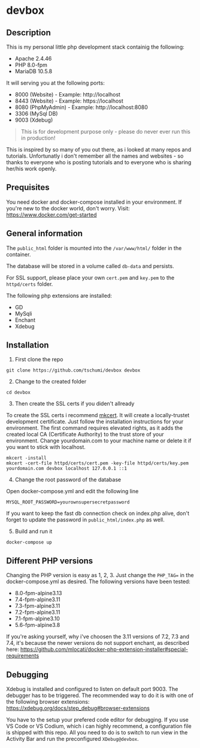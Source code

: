 # devbox

## Description

This is my personal little php development stack containig the following:

* Apache 2.4.46
* PHP 8.0-fpm
* MariaDB 10.5.8

It will serving you at the following ports:

* 8000 (Website) - Example: http://localhost
* 8443 (Website) - Example: https://localhost
* 8080 (PhpMyAdmin) - Example: http://localhost:8080
* 3306 (MySql DB)
* 9003 (Xdebug)

> This is for development purpose only - please do never ever run this in production!

This is inspired by so many of you out there, as i looked at many repos and tutorials. Unfortunatly i don't remember all the names and websites - so thanks to everyone who is posting tutorials and to everyone who is sharing her/his work openly.

## Prequisites

You need docker and docker-compose installed in your environment. If you're new to the docker world, don't worry. Visit:
https://www.docker.com/get-started

## General information

The `public_html` folder is mounted into the `/var/www/html/` folder in the container.

The database will be stored in a volume called `db-data` and persists.

For SSL support, please place your own `cert.pem` and `key.pem` to the `httpd/certs` folder.

The following php extensions are installed:

* GD
* MySqli
* Enchant
* Xdebug

## Installation

1. First clone the repo

```
git clone https://github.com/tschumi/devbox devbox
```

2. Change to the created folder

```
cd devbox
```

3. Then create the SSL certs if you diden't allready

To create the SSL certs i recommend [mkcert](https://github.com/FiloSottile/mkcert). It will create a locally-trustet development certificate. Just follow the installation instructions for your environment. The first command requires elevated rights, as it adds the created local CA (Certificate Authority) to the trust store of your environment. Change yourdomain.com to your machine name or delete it if you want to stick with localhost.
```
mkcert -install
mkcert -cert-file httpd/certs/cert.pem -key-file httpd/certs/key.pem yourdomain.com devbox localhost 127.0.0.1 ::1
```

4. Change the root password of the database

Open docker-compose.yml and edit the following line
```
MYSQL_ROOT_PASSWORD=yourownsupersecretpassword
```
If you want to keep the fast db connection check on index.php alive, don't forget to update the password in `public_html/index.php` as well.

5. Build and run it

```
docker-compose up
```

## Different PHP versions

Changing the PHP version is easy as 1, 2, 3. Just change the `PHP_TAG=` in the docker-compose.yml as desired. The following versions have been tested:

* 8.0-fpm-alpine3.13
* 7.4-fpm-alpine3.11
* 7.3-fpm-alpine3.11
* 7.2-fpm-alpine3.11
* 7.1-fpm-alpine3.10
* 5.6-fpm-alpine3.8

If you're asking yourself, why i've choosen the 3.11 versions of 7.2, 7.3 and 7.4, it's because the newer versions do not support enchant, as described here:
https://github.com/mlocati/docker-php-extension-installer#special-requirements

## Debugging

Xdebug is installed and configured to listen on default port 9003. The debugger has to be triggered. The recommended way to do it is with one of the following browser extensions: https://xdebug.org/docs/step_debug#browser-extensions

You have to the setup your prefered code editor for debugging. If you use VS Code or VS Codium, which i can highly recommend, a configuration file is shipped with this repo. All you need to do is to switch to run view in the Activity Bar and run the preconfigured `XDebug@devbox`.
